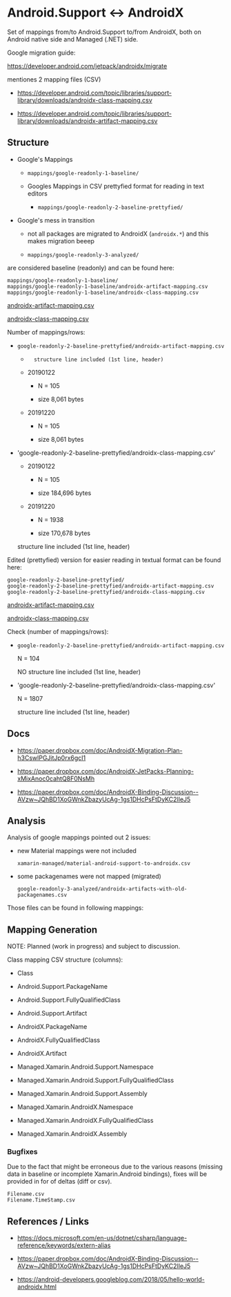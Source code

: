 ﻿# Android.Support <-> AndroidX

Set of mappings from/to Android.Support to/from AndroidX, both on Android native side and Managed 
(.NET) side.

Google migration guide: 

https://developer.android.com/jetpack/androidx/migrate

mentiones 2 mapping files (CSV)

*   https://developer.android.com/topic/libraries/support-library/downloads/androidx-class-mapping.csv

*   https://developer.android.com/topic/libraries/support-library/downloads/androidx-artifact-mapping.csv

## Structure

*   Google's Mappings

    *   `mappings/google-readonly-1-baseline/`

    *  Googles Mappings in CSV prettyfied format for reading in text editors 

        *   `mappings/google-readonly-2-baseline-prettyfied/`

*   Google's mess in transition

    *   not all packages are migrated to AndroidX (`androidx.*`) and this makes migration beeep

    *   `mappings/google-readonly-3-analyzed/`







are considered baseline (readonly) and can be found here:

```
mappings/google-readonly-1-baseline/
mappings/google-readonly-1-baseline/androidx-artifact-mapping.csv
mappings/google-readonly-1-baseline/androidx-class-mapping.csv
```




[androidx-artifact-mapping.csv](mappings/google-readonly-1-baseline/androidx-artifact-mapping.csv)

[androidx-class-mapping.csv](mappings/google-readonly-1-baseline/androidx-class-mapping.csv)

Number of mappings/rows:

*   `google-readonly-2-baseline-prettyfied/androidx-artifact-mapping.csv`

    *       structure line included (1st line, header)

    *   20190122 
    
        *   N = 105

        *   size 8,061 bytes

    *   20191220 
    
        *   N = 105

        *   size 8,061 bytes


*   'google-readonly-2-baseline-prettyfied/androidx-class-mapping.csv'

    *   20190122 
    
        *   N = 105

        *   size 184,696 bytes

    *   20191220 
    
        *   N = 1938

        *   size 170,678 bytes


    structure line included (1st line, header)

Edited (prettyfied) version for easier reading in textual format can be found here:

```
google-readonly-2-baseline-prettyfied/
google-readonly-2-baseline-prettyfied/androidx-artifact-mapping.csv
google-readonly-2-baseline-prettyfied/androidx-class-mapping.csv
```

[androidx-artifact-mapping.csv](mappings/google-readonly-2-baseline-prettyfied/androidx-artifact-mapping.csv)

[androidx-class-mapping.csv](mappings/google-readonly-2-baseline-prettyfied/androidx-class-mapping.csv)


Check (number of mappings/rows):

*   `google-readonly-2-baseline-prettyfied/androidx-artifact-mapping.csv`

    N = 104

    NO structure line included (1st line, header)

*   'google-readonly-2-baseline-prettyfied/androidx-class-mapping.csv'

    N = 1807

    structure line included (1st line, header)

## Docs

*   https://paper.dropbox.com/doc/AndroidX-Migration-Plan-h3CswlPGJitJp0rx6gcI1

*   https://paper.dropbox.com/doc/AndroidX-JetPacks-Planning-xMixAnoc0cahtQ8F0NsMh

*   https://paper.dropbox.com/doc/AndroidX-Binding-Discussion--AVzw~JQhBD1XoGWnkZbazyUcAg-1gs1DHcPsFtDyKC2lIeJ5



## Analysis

Analysis of google mappings pointed out 2 issues:

*   new Material mappings were not included

    `xamarin-managed/material-android-support-to-androidx.csv`

*   some packagenames were not mapped (migrated)

    `google-readonly-3-analyzed/androidx-artifacts-with-old-packagenames.csv`

Those files can be found in following mappings:



## Mapping Generation

NOTE: Planned (work in progress) and subject to discussion.

Class mapping CSV structure (columns):

*   Class

*   Android.Support.PackageName

*   Android.Support.FullyQualifiedClass

*   Android.Support.Artifact

*   AndroidX.PackageName

*   AndroidX.FullyQualifiedClass

*   AndroidX.Artifact

*   Managed.Xamarin.Android.Support.Namespace

*   Managed.Xamarin.Android.Support.FullyQualifiedClass

*   Managed.Xamarin.Android.Support.Assembly

*   Managed.Xamarin.AndroidX.Namespace

*   Managed.Xamarin.AndroidX.FullyQualifiedClass

*   Managed.Xamarin.AndroidX.Assembly


### Bugfixes 

Due to the fact that might be erroneous due to the various reasons (missing data in baseline or incomplete 
Xamarin.Android bindings), fixes will be provided in for of deltas (diff or csv).

```
Filename.csv
Filename.TimeStamp.csv
```


## References / Links

*   https://docs.microsoft.com/en-us/dotnet/csharp/language-reference/keywords/extern-alias

*   https://paper.dropbox.com/doc/AndroidX-Binding-Discussion--AVzw~JQhBD1XoGWnkZbazyUcAg-1gs1DHcPsFtDyKC2lIeJ5

*   https://android-developers.googleblog.com/2018/05/hello-world-androidx.html

